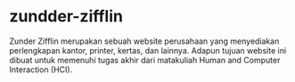 # zundder-zifflin
Zunder Zifflin merupakan sebuah website perusahaan yang menyediakan perlengkapan kantor, printer, kertas, dan lainnya. Adapun tujuan website ini dibuat untuk memenuhi tugas akhir dari matakuliah Human and Computer Interaction (HCI).
